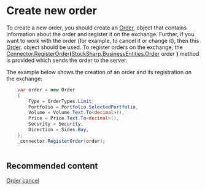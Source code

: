 # Create new order

To create a new order, you should create an [Order](xref:StockSharp.BusinessEntities.Order), object that contains information about the order and register it on the exchange. Further, if you want to work with the order (for example, to cancel it or change it), then this [Order](xref:StockSharp.BusinessEntities.Order). object should be used. To register orders on the exchange, the [Connector.RegisterOrder](xref:StockSharp.Algo.Connector.RegisterOrder(StockSharp.BusinessEntities.Order))**(**[StockSharp.BusinessEntities.Order](xref:StockSharp.BusinessEntities.Order) order **)** method is provided which sends the order to the server.

The example below shows the creation of an order and its registration on the exchange:

```cs
	var order = new Order
	{
		Type = OrderTypes.Limit,
		Portfolio = Portfolio.SelectedPortfolio,
		Volume = Volume.Text.To<decimal>(),
		Price = Price.Text.To<decimal>(),
		Security = Security,
		Direction = Sides.Buy,
	};
	_connector.RegisterOrder(order);
	
```

## Recommended content

[Order cancel](order_cancel.md)
